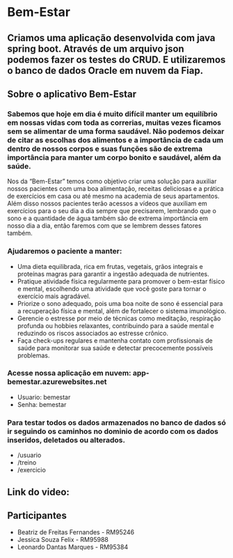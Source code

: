 ﻿# Bem-Estar

## Criamos uma aplicação desenvolvida com java spring boot. Através de um arquivo json podemos fazer os testes do CRUD. E utilizaremos o banco de dados Oracle em nuvem da Fiap.

## Sobre o aplicativo Bem-Estar

### Sabemos que hoje em dia é muito difícil manter um equilíbrio em nossas vidas com toda as correrias, muitas vezes ficamos sem se alimentar de uma forma saudável. Não podemos deixar de citar as escolhas dos alimentos e a importância de cada um dentro de nossos corpos e suas funções são de extrema importância para manter um corpo bonito e saudável, além da saúde.
Nos da “Bem-Estar” temos como objetivo criar uma solução para auxiliar nossos pacientes com uma boa alimentação, receitas deliciosas e a prática de exercícios em casa ou até mesmo na academia de seus apartamentos. Além disso nossos pacientes terão acessos a vídeos que auxiliam em exercícios para o seu dia a dia sempre que precisarem, lembrando que o sono e a quantidade de água também são de extrema importância em nosso dia a dia, então faremos com que se lembrem desses fatores também.
### Ajudaremos o paciente a manter:
* Uma dieta equilibrada, rica em frutas, vegetais, grãos integrais e proteínas magras para garantir a ingestão adequada de nutrientes.
* Pratique atividade física regularmente para promover o bem-estar físico e mental, escolhendo uma atividade que você goste para tornar o exercício mais agradável.
* Priorize o sono adequado, pois uma boa noite de sono é essencial para a recuperação física e mental, além de fortalecer o sistema imunológico.
* Gerencie o estresse por meio de técnicas como meditação, respiração profunda ou hobbies relaxantes, contribuindo para a saúde mental e reduzindo os riscos associados ao estresse crônico.
* Faça check-ups regulares e mantenha contato com profissionais de saúde para monitorar sua saúde e detectar precocemente possíveis problemas.

### Acesse nossa aplicação em nuvem: app-bemestar.azurewebsites.net
* Usuario: bemestar
* Senha: bemestar

### Para testar todos os dados armazenados no banco de dados só ir seguindo os caminhos no dominio de acordo com os dados inseridos, deletados ou alterados.
* /usuario
* /treino
* /exercicio

## Link do video: 

## Participantes
* Beatriz de Freitas Fernandes - RM95246
* Jessica Souza Felix - RM95988
* Leonardo Dantas Marques - RM95384
